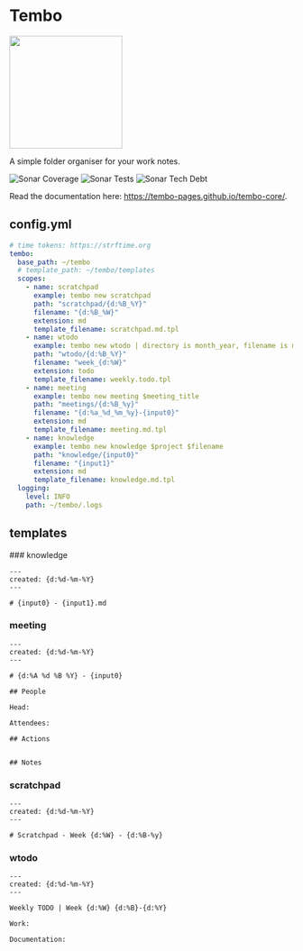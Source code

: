# Tembo

<img
    src="https://raw.githubusercontent.com/tembo-pages/tembo-core/main/assets/tembo_logo.png"
    width="200px"
/>

A simple folder organiser for your work notes.

![Sonar Coverage](https://img.shields.io/sonar/coverage/tembo-pages_tembo-core?server=https%3A%2F%2Fsonarcloud.io&style=flat-square)
![Sonar Tests](https://img.shields.io/sonar/tests/tembo-pages_tembo-core?compact_message&failed_label=failed&passed_label=passed&server=https%3A%2F%2Fsonarcloud.io&skipped_label=skipped&style=flat-square)
![Sonar Tech Debt](https://img.shields.io/sonar/tech_debt/tembo-pages_tembo-core?server=https%3A%2F%2Fsonarcloud.io&style=flat-square)

Read the documentation here: <https://tembo-pages.github.io/tembo-core/>.
## config.yml

```yaml
# time tokens: https://strftime.org
tembo:
  base_path: ~/tembo
  # template_path: ~/tembo/templates
  scopes:
    - name: scratchpad
      example: tembo new scratchpad
      path: "scratchpad/{d:%B_%Y}"
      filename: "{d:%B_%W}"
      extension: md
      template_filename: scratchpad.md.tpl
    - name: wtodo
      example: tembo new wtodo | directory is month_year, filename is month_week-of-year
      path: "wtodo/{d:%B_%Y}"
      filename: "week_{d:%W}"
      extension: todo
      template_filename: weekly.todo.tpl
    - name: meeting
      example: tembo new meeting $meeting_title
      path: "meetings/{d:%B_%y}"
      filename: "{d:%a_%d_%m_%y}-{input0}"
      extension: md
      template_filename: meeting.md.tpl
    - name: knowledge
      example: tembo new knowledge $project $filename
      path: "knowledge/{input0}"
      filename: "{input1}"
      extension: md
      template_filename: knowledge.md.tpl
  logging:
    level: INFO
    path: ~/tembo/.logs
```

## templates

### knowledge

```
---
created: {d:%d-%m-%Y}
---

# {input0} - {input1}.md
```

### meeting

```
---
created: {d:%d-%m-%Y}
---

# {d:%A %d %B %Y} - {input0}

## People

Head:

Attendees:

## Actions


## Notes

```

### scratchpad

```
---
created: {d:%d-%m-%Y}
---

# Scratchpad - Week {d:%W} - {d:%B-%y}
```

### wtodo

```
---
created: {d:%d-%m-%Y}
---

Weekly TODO | Week {d:%W} {d:%B}-{d:%Y}

Work:

Documentation:
```

